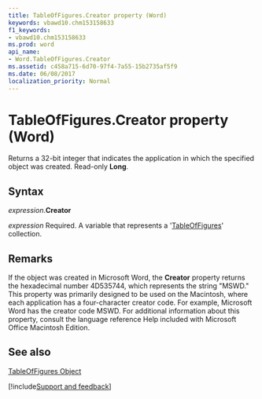 ```yaml
---
title: TableOfFigures.Creator property (Word)
keywords: vbawd10.chm153158633
f1_keywords:
- vbawd10.chm153158633
ms.prod: word
api_name:
- Word.TableOfFigures.Creator
ms.assetid: c458a715-6d70-97f4-7a55-15b2735af5f9
ms.date: 06/08/2017
localization_priority: Normal
---
```



# TableOfFigures.Creator property (Word)

Returns a 32-bit integer that indicates the application in which the specified object was created. Read-only  **Long**.


## Syntax

_expression_.**Creator**

_expression_ Required. A variable that represents a '[TableOfFigures](Word.TableOfFigures.md)' collection.


## Remarks

If the object was created in Microsoft Word, the  **Creator** property returns the hexadecimal number 4D535744, which represents the string "MSWD." This property was primarily designed to be used on the Macintosh, where each application has a four-character creator code. For example, Microsoft Word has the creator code MSWD. For additional information about this property, consult the language reference Help included with Microsoft Office Macintosh Edition.


## See also


[TableOfFigures Object](Word.TableOfFigures.md)

[!include[Support and feedback](~/includes/feedback-boilerplate.md)]